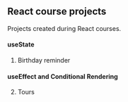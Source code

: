 ## React course projects

Projects created during React courses.

#### useState

1. Birthday reminder 

#### useEffect and Conditional Rendering

2. Tours

